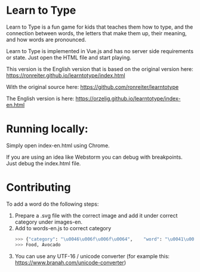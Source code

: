 # Learn to Type

Learn to Type is a fun game for kids that teaches them how to type, 
and the connection between words, the letters that make them up, 
their meaning, and how words are pronounced.

Learn to Type is implemented in Vue.js and has no server side requirements or state. Just open the HTML file and start playing.

This version is the English version that is based on the original version here:
https://ronreiter.github.io/learntotype/index.html

With the original source here:
https://github.com/ronreiter/learntotype


The English version is here:
https://orzelig.github.io/learntotype/index-en.html


# Running locally:

Simply open index-en.html using Chrome.

If you are using an idea like Webstorm you can debug with breakpoints. Just debug the index.html file. 

# Contributing

To add a word do the following steps:

1. Prepare a .svg file with the correct image and add it under correct category under images-en.
2. Add to words-en.js to correct category
    ```python
    >>> {"category": "\u0046\u006f\u006f\u0064",    "word": "\u0041\u0076\u006f\u0063\u0061\u0064\u006f"}
    >>> Food, Avocado
    ```
4. You can use any UTF-16 / unicode converter (for example this: https://www.branah.com/unicode-converter)


